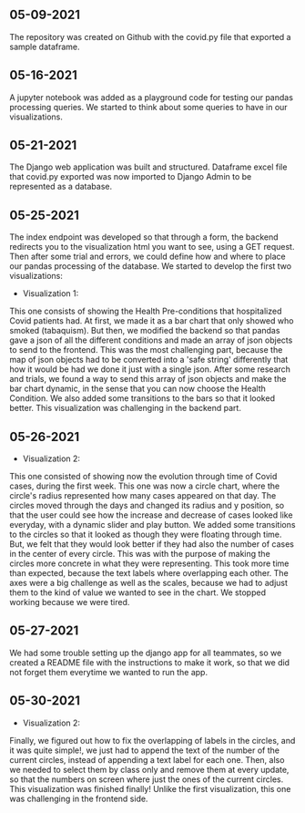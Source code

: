 ## 05-09-2021

The repository was created on Github with the covid.py file that exported a sample dataframe.

## 05-16-2021

A jupyter notebook was added as a playground code for testing our pandas processing queries.
We started to think about some queries to have in our visualizations.

## 05-21-2021

The Django web application was built and structured.
Dataframe excel file that covid.py exported was now imported to Django Admin to be represented as a database.

## 05-25-2021

The index endpoint was developed so that through a form, the backend redirects you to the visualization html you want to see, using a GET request.
Then after some trial and errors, we could define how and where to place our pandas processing of the database. We started to develop the first two visualizations:

- Visualization 1: 

This one consists of showing the Health Pre-conditions that hospitalized Covid patients had. At first, we made it as a bar chart that only showed who smoked (tabaquism).
But then, we modified the backend so that pandas gave a json of all the different conditions and made an array of json objects to send to the frontend.
This was the most challenging part, because the map of json objects had to be converted into a 'safe string' differently that how it would be had we done it just with a single json.
After some research and trials, we found a way to send this array of json objects and make the bar chart dynamic, in the sense that you can now choose the Health Condition.
We also added some transitions to the bars so that it looked better. This visualization was challenging in the backend part.

## 05-26-2021

- Visualization 2:

This one consisted of showing now the evolution through time of Covid cases, during the first week. This one was now a circle chart, where the circle's radius represented how many cases appeared on that day.
The circles moved through the days and changed its radius and y position, so that the user could see how the increase and decrease of cases looked like everyday, with a dynamic slider and play button.
We added some transitions to the circles so that it looked as though they were floating through time. But, we felt that they would look better if they had also the number of cases in the center of every circle.
This was with the purpose of making the circles more concrete in what they were representing. This took more time than expected, because the text labels where overlapping each other.
The axes were a big challenge as well as the scales, because we had to adjust them to the kind of value we wanted to see in the chart. We stopped working because we were tired. 

## 05-27-2021

We had some trouble setting up the django app for all teammates, so we created a README file with the instructions to make it work, so that we did not forget them everytime we wanted to run the app.

## 05-30-2021

- Visualization 2:

Finally, we figured out how to fix the overlapping of labels in the circles, and it was quite simple!, we just had to append the text of the number of the current circles, instead of appending a text label for each one.
Then, also we needed to select them by class only and remove them at every update, so that the numbers on screen where just the ones of the current circles. This visualization was finished finally!
Unlike the first visualization, this one was challenging in the frontend side.